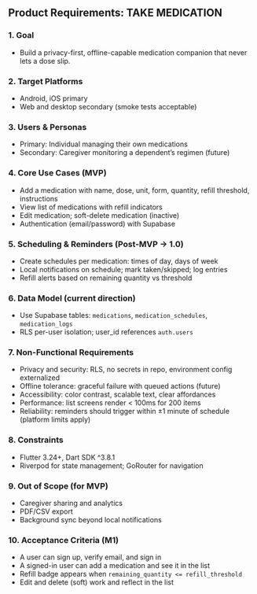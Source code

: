## Product Requirements: TAKE MEDICATION

### 1. Goal
- Build a privacy-first, offline-capable medication companion that never lets a dose slip.

### 2. Target Platforms
- Android, iOS primary
- Web and desktop secondary (smoke tests acceptable)

### 3. Users & Personas
- Primary: Individual managing their own medications
- Secondary: Caregiver monitoring a dependent’s regimen (future)

### 4. Core Use Cases (MVP)
- Add a medication with name, dose, unit, form, quantity, refill threshold, instructions
- View list of medications with refill indicators
- Edit medication; soft-delete medication (inactive)
- Authentication (email/password) with Supabase

### 5. Scheduling & Reminders (Post-MVP → 1.0)
- Create schedules per medication: times of day, days of week
- Local notifications on schedule; mark taken/skipped; log entries
- Refill alerts based on remaining quantity vs threshold

### 6. Data Model (current direction)
- Use Supabase tables: `medications`, `medication_schedules`, `medication_logs`
- RLS per-user isolation; user_id references `auth.users`

### 7. Non-Functional Requirements
- Privacy and security: RLS, no secrets in repo, environment config externalized
- Offline tolerance: graceful failure with queued actions (future)
- Accessibility: color contrast, scalable text, clear affordances
- Performance: list screens render < 100ms for 200 items
- Reliability: reminders should trigger within ±1 minute of schedule (platform limits apply)

### 8. Constraints
- Flutter 3.24+, Dart SDK ^3.8.1
- Riverpod for state management; GoRouter for navigation

### 9. Out of Scope (for MVP)
- Caregiver sharing and analytics
- PDF/CSV export
- Background sync beyond local notifications

### 10. Acceptance Criteria (M1)
- A user can sign up, verify email, and sign in
- A signed-in user can add a medication and see it in the list
- Refill badge appears when `remaining_quantity <= refill_threshold`
- Edit and delete (soft) work and reflect in the list


